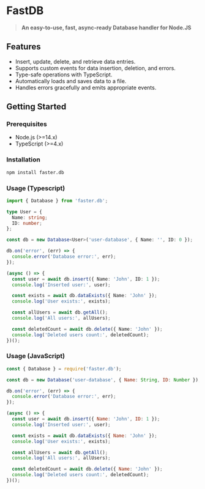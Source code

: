 # FastDB
>**An easy-to-use, fast, async-ready Database handler for Node.JS**

## Features
- Insert, update, delete, and retrieve data entries.
- Supports custom events for data insertion, deletion, and errors.
- Type-safe operations with TypeScript.
- Automatically loads and saves data to a file.
- Handles errors gracefully and emits appropriate events.

## Getting Started

### Prerequisites
- Node.js (>=14.x)
- TypeScript (>=4.x)

### Installation
```sh
npm install faster.db
```

### Usage (Typescript)
```ts
import { Database } from 'faster.db';

type User = {
  Name: string;
  ID: number;
};

const db = new Database<User>('user-database', { Name: '', ID: 0 });

db.on('error', (err) => {
  console.error('Database error:', err);
});

(async () => {
  const user = await db.insert({ Name: 'John', ID: 1 });
  console.log('Inserted user:', user);

  const exists = await db.dataExists({ Name: 'John' });
  console.log('User exists:', exists);

  const allUsers = await db.getAll();
  console.log('All users:', allUsers);

  const deletedCount = await db.delete({ Name: 'John' });
  console.log('Deleted users count:', deletedCount);
})();
```

### Usage (JavaScript)
```js
const { Database } = require('faster.db');

const db = new Database('user-database', { Name: String, ID: Number });

db.on('error', (err) => {
  console.error('Database error:', err);
});

(async () => {
  const user = await db.insert({ Name: 'John', ID: 1 });
  console.log('Inserted user:', user);

  const exists = await db.dataExists({ Name: 'John' });
  console.log('User exists:', exists);

  const allUsers = await db.getAll();
  console.log('All users:', allUsers);

  const deletedCount = await db.delete({ Name: 'John' });
  console.log('Deleted users count:', deletedCount);
})();
```